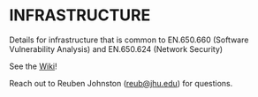 # INFRASTRUCTURE
Details for infrastructure that is common to EN.650.660 (Software Vulnerability Analysis) and EN.650.624 (Network Security)

See the [Wiki](https://github.com/jhu-information-security-institute/infrastructure/wiki)!

Reach out to Reuben Johnston (reub@jhu.edu) for questions.
